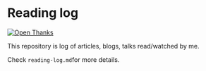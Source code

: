 # Reading log

[![Open Thanks](https://thawing-falls-79026.herokuapp.com/images/thanks-2.svg)](https://thawing-falls-79026.herokuapp.com/r/orpequxs)

This repository is log of articles, blogs, talks read/watched by me.

Check `reading-log.md`for more details.
